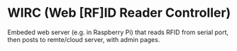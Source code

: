 # WIRC (Web [RF]ID Reader Controller)
Embeded web server (e.g. in Raspberry Pi) that reads RFID from serial port, then posts to remte/cloud server, with admin pages.
